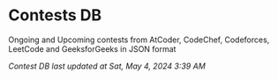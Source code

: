 # Contests DB

Ongoing and Upcoming contests from AtCoder, CodeChef, Codeforces, LeetCode and GeeksforGeeks in JSON format

*Contest DB last updated at Sat, May 4, 2024 3:39 AM*  
